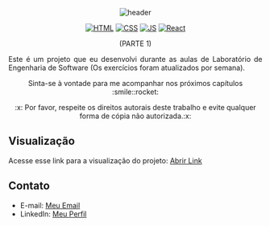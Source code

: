 <p align="center">
  
<img src="https://camo.githubusercontent.com/82291b0fe831bfc6781e07fc5090cbd0a8b912bb8b8d4fec0696c881834f81ac/68747470733a2f2f70726f626f742e6d656469612f394575424971676170492e676966" width="100%" height="2">

</p>
<div align="center">
  
![header](https://capsule-render.vercel.app/api?type=soft&text=⭐️LABORATÓRIO%20DE%20ENGENHARIA%20DE%20SOFTWARE⭐&fontAlign=50&fontAlignY=60&fontSize=30&animation=fadeIn&height=100)

</div>

<div align="center">
  
  [![HTML](https://img.shields.io/badge/Feito%20com-HTML-purple)](#) 
  [![CSS](https://img.shields.io/badge/Feito%20com-CSS-purple)](#) 
  [![JS](https://img.shields.io/badge/Feito%20com-JavaScript-purple)](#) 
  [![React](https://img.shields.io/badge/Feito%20com-React-purple)](#) 
  
</div> 
<p align="center">(PARTE 1)</p>
<p align="justify">Este é um projeto que eu desenvolvi durante as aulas de Laboratório de Engenharia de Software (Os exercícios foram atualizados por semana).</p>
<p align="center">Sinta-se à vontade para me acompanhar nos próximos capítulos :smile::rocket:</p>
<p align="center"> :x: Por favor, respeite os direitos autorais deste trabalho e evite qualquer forma de cópia não autorizada.:x:</p>

## Visualização

Acesse esse link para a visualização do projeto: [Abrir Link](https://ale00gs.github.io/LabEngSoftManha/)

## Contato

- E-mail: [Meu Email](mailto:agonsalvessissa@gmail.com)
- LinkedIn: [Meu Perfil](https://www.linkedin.com/in/alerrandra)

<p align="center">
<img src="https://camo.githubusercontent.com/82291b0fe831bfc6781e07fc5090cbd0a8b912bb8b8d4fec0696c881834f81ac/68747470733a2f2f70726f626f742e6d656469612f394575424971676170492e676966" width="100%" height="2">
</p>
